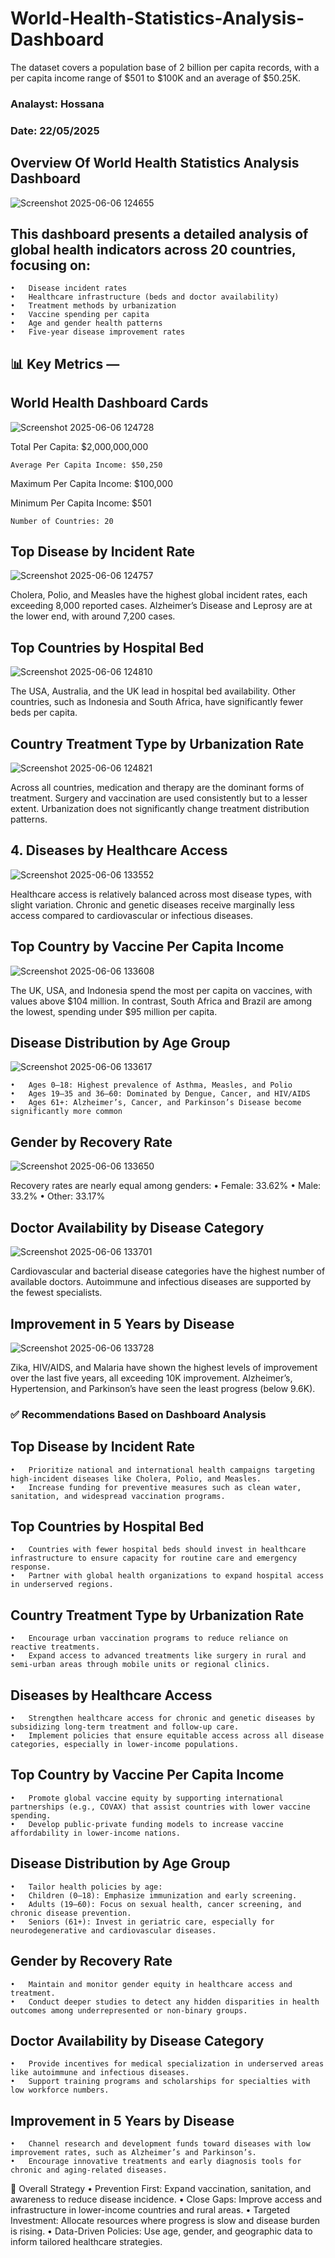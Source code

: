 # World-Health-Statistics-Analysis-Dashboard
The dataset covers a population base of 2 billion per capita records, with a per capita income range of $501 to $100K and an average of $50.25K.
 ### Analayst: Hossana
 ### Date: 22/05/2025
 ## Overview Of World Health Statistics Analysis Dashboard
 ![Screenshot 2025-06-06 124655](https://github.com/user-attachments/assets/f0a9dbd8-d71b-48a2-b14d-8f25b9f2024c)
 ## This dashboard presents a detailed analysis of global health indicators across 20 countries, focusing on:
	•	Disease incident rates
	•	Healthcare infrastructure (beds and doctor availability)
	•	Treatment methods by urbanization
	•	Vaccine spending per capita
	•	Age and gender health patterns
	•	Five-year disease improvement rates

## 📊 Key Metrics —
## World Health Dashboard Cards
![Screenshot 2025-06-06 124728](https://github.com/user-attachments/assets/928d12bc-e764-48ad-8c14-94a5e32a6e14)

  Total Per Capita: $2,000,000,000

	Average Per Capita Income: $50,250
 
  Maximum Per Capita Income: $100,000

  Minimum Per Capita Income: $501
  
	Number of Countries: 20

## Top Disease by Incident Rate
![Screenshot 2025-06-06 124757](https://github.com/user-attachments/assets/64fe6529-3ae1-4ffd-8110-d236a7429f79)

Cholera, Polio, and Measles have the highest global incident rates, each exceeding 8,000 reported cases. Alzheimer’s Disease and Leprosy are at the lower end, with around 7,200 cases.

## Top Countries by Hospital Bed
![Screenshot 2025-06-06 124810](https://github.com/user-attachments/assets/2c43462a-6014-4c6d-a581-3bb6fd3e2fce)

The USA, Australia, and the UK lead in hospital bed availability. Other countries, such as Indonesia and South Africa, have significantly fewer beds per capita.

## Country Treatment Type by Urbanization Rate
![Screenshot 2025-06-06 124821](https://github.com/user-attachments/assets/1061e0f7-56af-4fd8-8240-6e8605880cf4)

Across all countries, medication and therapy are the dominant forms of treatment. Surgery and vaccination are used consistently but to a lesser extent. Urbanization does not significantly change treatment distribution patterns.

## 4. Diseases by Healthcare Access
![Screenshot 2025-06-06 133552](https://github.com/user-attachments/assets/ba9352e4-1a8d-4fe3-b54c-ce6cbd29b4b3)

Healthcare access is relatively balanced across most disease types, with slight variation. Chronic and genetic diseases receive marginally less access compared to cardiovascular or infectious diseases.

## Top Country by Vaccine Per Capita Income
![Screenshot 2025-06-06 133608](https://github.com/user-attachments/assets/81bd4a41-0012-4bca-bf8a-e23199d8d833)

The UK, USA, and Indonesia spend the most per capita on vaccines, with values above $104 million. In contrast, South Africa and Brazil are among the lowest, spending under $95 million per capita.

## Disease Distribution by Age Group
![Screenshot 2025-06-06 133617](https://github.com/user-attachments/assets/9993a097-29bb-4ced-ad45-ec8184e82f7b)

	•	Ages 0–18: Highest prevalence of Asthma, Measles, and Polio
	•	Ages 19–35 and 36–60: Dominated by Dengue, Cancer, and HIV/AIDS
	•	Ages 61+: Alzheimer’s, Cancer, and Parkinson’s Disease become significantly more common

## Gender by Recovery Rate
![Screenshot 2025-06-06 133650](https://github.com/user-attachments/assets/733c3f3e-a3ab-4023-b0d7-1a90482364dc)

Recovery rates are nearly equal among genders:
	•	Female: 33.62%
	•	Male: 33.2%
	•	Other: 33.17%

## Doctor Availability by Disease Category
![Screenshot 2025-06-06 133701](https://github.com/user-attachments/assets/f46b44d0-873a-400a-920f-beaa0d7be752)

Cardiovascular and bacterial disease categories have the highest number of available doctors. Autoimmune and infectious diseases are supported by the fewest specialists.

## Improvement in 5 Years by Disease
![Screenshot 2025-06-06 133728](https://github.com/user-attachments/assets/ca961112-eadc-4706-8495-e9bfa71eb9b1)

Zika, HIV/AIDS, and Malaria have shown the highest levels of improvement over the last five years, all exceeding 10K improvement. Alzheimer’s, Hypertension, and Parkinson’s have seen the least progress (below 9.6K).

### ✅ Recommendations Based on Dashboard Analysis

## Top Disease by Incident Rate
	•	Prioritize national and international health campaigns targeting high-incident diseases like Cholera, Polio, and Measles.
	•	Increase funding for preventive measures such as clean water, sanitation, and widespread vaccination programs.

## Top Countries by Hospital Bed
	•	Countries with fewer hospital beds should invest in healthcare infrastructure to ensure capacity for routine care and emergency response.
	•	Partner with global health organizations to expand hospital access in underserved regions.

## Country Treatment Type by Urbanization Rate
	•	Encourage urban vaccination programs to reduce reliance on reactive treatments.
	•	Expand access to advanced treatments like surgery in rural and semi-urban areas through mobile units or regional clinics.

## Diseases by Healthcare Access
	•	Strengthen healthcare access for chronic and genetic diseases by subsidizing long-term treatment and follow-up care.
	•	Implement policies that ensure equitable access across all disease categories, especially in lower-income populations.

## Top Country by Vaccine Per Capita Income
	•	Promote global vaccine equity by supporting international partnerships (e.g., COVAX) that assist countries with lower vaccine spending.
	•	Develop public-private funding models to increase vaccine affordability in lower-income nations.

## Disease Distribution by Age Group
	•	Tailor health policies by age:
	•	Children (0–18): Emphasize immunization and early screening.
	•	Adults (19–60): Focus on sexual health, cancer screening, and chronic disease prevention.
	•	Seniors (61+): Invest in geriatric care, especially for neurodegenerative and cardiovascular diseases.

## Gender by Recovery Rate
	•	Maintain and monitor gender equity in healthcare access and treatment.
	•	Conduct deeper studies to detect any hidden disparities in health outcomes among underrepresented or non-binary groups.

## Doctor Availability by Disease Category
	•	Provide incentives for medical specialization in underserved areas like autoimmune and infectious diseases.
	•	Support training programs and scholarships for specialties with low workforce numbers.

## Improvement in 5 Years by Disease
	•	Channel research and development funds toward diseases with low improvement rates, such as Alzheimer’s and Parkinson’s.
	•	Encourage innovative treatments and early diagnosis tools for chronic and aging-related diseases.

📌 Overall Strategy
	•	Prevention First: Expand vaccination, sanitation, and awareness to reduce disease incidence.
	•	Close Gaps: Improve access and infrastructure in lower-income countries and rural areas.
	•	Targeted Investment: Allocate resources where progress is slow and disease burden is rising.
	•	Data-Driven Policies: Use age, gender, and geographic data to inform tailored healthcare strategies.
